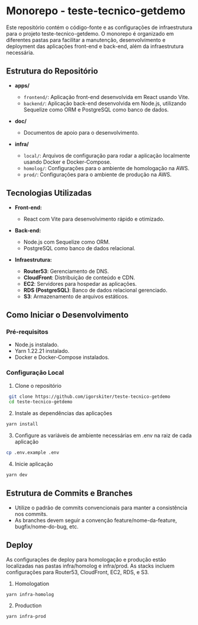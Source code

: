 # Monorepo - teste-tecnico-getdemo

Este repositório contém o código-fonte e as configurações de infraestrutura para o projeto teste-tecnico-getdemo. O monorepo é organizado em diferentes pastas para facilitar a manutenção, desenvolvimento e deployment das aplicações front-end e back-end, além da infraestrutura necessária.

## Estrutura do Repositório

- **apps/**
  - `frontend/`: Aplicação front-end desenvolvida em React usando Vite.
  - `backend/`: Aplicação back-end desenvolvida em Node.js, utilizando Sequelize como ORM e PostgreSQL como banco de dados.

- **doc/**
  - Documentos de apoio para o desenvolvimento.

- **infra/**
  - `local/`: Arquivos de configuração para rodar a aplicação localmente usando Docker e Docker-Compose.
  - `homolog/`: Configurações para o ambiente de homologação na AWS.
  - `prod/`: Configurações para o ambiente de produção na AWS.

## Tecnologias Utilizadas

- **Front-end:**
  - React com Vite para desenvolvimento rápido e otimizado.
  
- **Back-end:**
  - Node.js com Sequelize como ORM.
  - PostgreSQL como banco de dados relacional.

- **Infraestrutura:**
  - **Router53**: Gerenciamento de DNS.
  - **CloudFront**: Distribuição de conteúdo e CDN.
  - **EC2**: Servidores para hospedar as aplicações.
  - **RDS (PostgreSQL)**: Banco de dados relacional gerenciado.
  - **S3**: Armazenamento de arquivos estáticos.

## Como Iniciar o Desenvolvimento

### Pré-requisitos

- Node.js instalado.
- Yarn 1.22.21 instalado.
- Docker e Docker-Compose instalados.

### Configuração Local

1. Clone o repositório

  ```bash
   git clone https://github.com/igorskiter/teste-tecnico-getdemo
   cd teste-tecnico-getdemo
  ```

2. Instale as dependências das aplicações
  
  ```bash
  yarn install
  ```

3. Configure as variáveis de ambiente necessárias em .env na raiz de cada aplicação
  
  ```bash
  cp .env.example .env
  ```

4. Inicie aplicação
  
  ```bash
  yarn dev
  ```
  
## Estrutura de Commits e Branches

- Utilize o padrão de commits convencionais para manter a consistência nos commits.
- As branches devem seguir a convenção feature/nome-da-feature, bugfix/nome-do-bug, etc.

## Deploy

As configurações de deploy para homologação e produção estão localizadas nas pastas infra/homolog e infra/prod. As stacks incluem configurações para Router53, CloudFront, EC2, RDS, e S3.

1. Homologation
  
  ```bash
  yarn infra-homolog
  ```

2. Production
  
  ```bash
  yarn infra-prod
  ```
